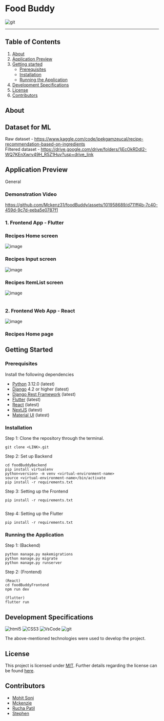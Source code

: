 # Food Buddy

![git](https://img.shields.io/badge/Hi-FoodBuddies)

---

## Table of Contents

1. [About](#about)
2. [Application Preview](#application-preview)
3. [Getting started](#getting-started)
   - [Prerequisites](#prerequisites)
   - [Installation](#installation)
   - [Running the Application](#running-the-application)
4. [Development Specifications](#development-specifications)
5. [License](#license)
6. [Contributors](#contributors)



## About

## Dataset for ML
Raw dataset - https://www.kaggle.com/code/ipekgamzeucal/recipe-recommendation-based-on-ingredients
<br>
Filtered dataset - https://drive.google.com/drive/folders/1jEcOkRDdl2-WQ7KEnXwrv49H_R5Z1Huv?usp=drive_link


## Application Preview
General

### Demonstration Video
https://github.com/Mckenz31/foodBuddy/assets/101958689/d711ff4b-7c40-459d-9c7d-eeba5e0787f1



### 1. Frontend App - Flutter
### Recipes Home screen
![image](images/NovigationSide.png)
### Recipes Input screen
![image](images/inputIngriedients.png)
### Recipes ItemList screen
![image](images/ItemList.png)
<br><br>
### 2. Frontend Web App - React
![image](images/homepage.png)

### Recipes Home page



## Getting Started

### Prerequisites
Install the following dependencies

- [Python](https://www.python.org/downloads/) 3.12.0 (latest)
- [Django](https://docs.djangoproject.com/en/4.2/intro/install/) 4.2 or higher (latest)
- [Django Rest Framework](https://www.django-rest-framework.org/tutorial/quickstart/) (latest)
- [Flutter](https://docs.flutter.dev/get-started/install) (latest)
- [React](https://legacy.reactjs.org/docs/getting-started.html) (latest)
- [NextJS](https://nextjs.org/docs/getting-started/installation) (latest)
- [Material UI](https://mui.com/material-ui/getting-started/installation/) (latest)

### Installation
Step 1: Clone the repository through the terminal.

```
git clone <LINK>.git
```


Step 2: Set up Backend
```
cd foodBuddyBackend
pip install virtualenv
python<version> -m venv <virtual-environment-name>
source <virtual-environment-name>/bin/activate
pip install -r requirements.txt
```


Step 3: Setting up the Frontend 
```
pip install -r requirements.txt


```

Step 4: Setting up the Flutter
```
pip install -r requirements.txt
```

### Running the Application

Step 1: (Backend)
```
python manage.py makemigrations
python manage.py migrate
python manage.py runserver
```

Step 2: (Frontend)
```
(React)
cd foodBuddyFrontend
npm run dev

(Flutter)
flutter run
```


## Development Specifications

![html5](https://img.shields.io/badge/HTML5-E34F26?style=for-the-badge&logo=html5&logoColor=white)
![CSS3](https://img.shields.io/badge/CSS3-1572B6?style=for-the-badge&logo=css3&logoColor=white)
![VsCode](https://img.shields.io/badge/VSCode-0078D4?style=for-the-badge&logo=visual%20studio%20code&logoColor=white)
![git](https://img.shields.io/badge/GIT-E44C30?style=for-the-badge&logo=git&logoColor=white)

The above-mentioned technologies were used to develop the project.



## License

This project is licensed under [MIT](https://mit-license.org/).
Further details regarding the license can be found [here](https://github.com/Mckenz31/foodBuddy/LICENSE).

 
## Contributors

- [Mohit Soni](https://github.com/mohitsoni2111)
- [Mckenzie](https://github.com/Mckenz31)
- [Rucha Patil](https://github.com/RuePat)
- [Stephen](https://github.com/Steven-Tio)
